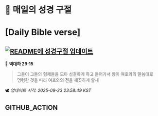 # 🙏 매일의 성경 구절
# [Daily Bible verse]
## [![README에 성경구절 업데이트](https://github.com/DONGSUKA/first_test/actions/workflows/update-readme-bible.yml/badge.svg)](https://github.com/DONGSUKA/first_test/actions/workflows/update-readme-bible.yml)
<!-- START_BIBLE_VERSE -->
📖 **역대하 29:15**
> 그들이 그들의 형제들을 모아 성결하게 하고 들어가서 왕이 여호와의 말씀대로 명령한 것을 따라 여호와의 전을 깨끗하게 할새

🕊️ _업데이트 시각: 2025-09-23 23:58:49 KST_
  <!-- END_BIBLE_VERSE -->
## GITHUB_ACTION
